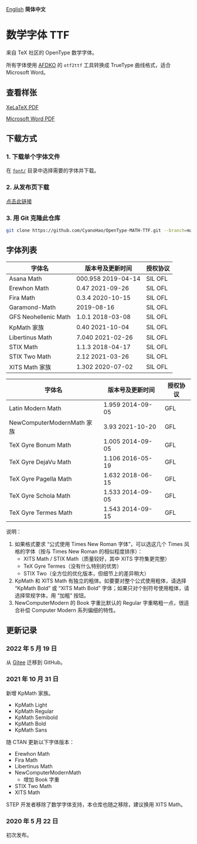 [English](README.md) **简体中文**

# 数学字体 TTF

来自 TeX 社区的 OpenType 数学字体。

所有字体使用 [AFDKO](https://github.com/adobe-type-tools/afdko) 的 `otf2ttf` 工具转换成 TrueType 曲线格式，适合 Microsoft Word。

## 查看样张

[XeLaTeX PDF](specimen/xelatex.pdf)

[Microsoft Word PDF](specimen/msword.pdf)

## 下载方式

### 1. 下载单个字体文件

在 [`font/`](font/) 目录中选择需要的字体并下载。

### 2. 从发布页下载

[点击此链接](https://github.com/CyanoHao/OpenType-MATH-TTF/releases)

### 3. 用 Git 克隆此仓库

```bash
git clone https://github.com/CyanoHao/OpenType-MATH-TTF.git --branch=master --depth=1
```

## 字体列表

| 字体名                     | 版本号及更新时间   | 授权协议 |
| -------------------------- | ------------------ | -------- |
| Asana Math                 | 000.958 2019-04-14 | SIL OFL  |
| Erewhon Math               | 0.47 2021-09-26    | SIL OFL  |
| Fira Math                  | 0.3.4 2020-10-15   | SIL OFL  |
| Garamond-Math              | 2019-08-16         | SIL OFL  |
| GFS Neohellenic Math       | 1.0.1 2018-03-08   | SIL OFL  |
| KpMath 家族                | 0.40 2021-10-04    | SIL OFL  |
| Libertinus Math            | 7.040 2021-02-26   | SIL OFL  |
| STIX Math                  | 1.1.3 2018-04-17   | SIL OFL  |
| STIX Two Math              | 2.12 2021-03-26    | SIL OFL  |
| XITS Math 家族             | 1.302 2020-07-02   | SIL OFL  |

| 字体名                     | 版本号及更新时间   | 授权协议 |
| -------------------------- | ------------------ | -------- |
| Latin Modern Math          | 1.959 2014-09-05   | GFL      |
| NewComputerModernMath 家族 | 3.93 2021-10-20    | GFL      |
| TeX Gyre Bonum Math        | 1.005 2014-09-05   | GFL      |
| TeX Gyre DejaVu Math       | 1.106 2016-05-19   | GFL      |
| TeX Gyre Pagella Math      | 1.632 2018-06-15   | GFL      |
| TeX Gyre Schola Math       | 1.533 2014-09-05   | GFL      |
| TeX Gyre Termes Math       | 1.543 2014-09-15   | GFL      |

说明：

1. 如果格式要求 “公式使用 Times New Roman 字体”，可以选这几个 Times 风格的字体（按与 Times New Roman 的相似程度排序）：
   * XITS Math / STIX Math（质量较好，其中 XITS 字符集更完整）
   * TeX Gyre Termes（没有什么特别的优势）
   * STIX Two（全方位的优化版本，但细节上的差异稍大）
1. KpMath 和 XITS Math 有独立的粗体。如要要对整个公式使用粗体，请选择 “KpMath Bold” 或 “XITS Math Bold” 字体；如果只对个别符号使用粗体，请选择常规字体，用 “加粗” 按钮。
1. NewComputerModern 的 Book 字重比默认的 Regular 字重略粗一点，很适合补偿 Computer Modern 系列偏细的特性。

## 更新记录

### 2022 年 5 月 19 日

从 [Gitee](https://gitee.com/cyano/OpenType-MATH-TTF) 迁移到 GitHub。

### 2021 年 10 月 31 日

新增 KpMath 家族。
* KpMath Light
* KpMath Regular
* KpMath Semibold
* KpMath Bold
* KpMath Sans

随 CTAN 更新以下字体版本：

* Erewhon Math
* Fira Math
* Libertinus Math
* NewComputerModernMath
  * 增加 Book 字重
* STIX Two Math
* XITS Math

STEP 开发者移除了数学字体支持，本仓库也随之移除，建议换用 XITS Math。

### 2020 年 5 月 22 日

初次发布。
